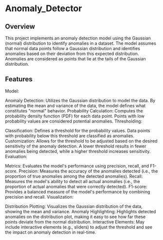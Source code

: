 # Anomaly_Detector

## Overview
This project implements an anomaly detection model using the Gaussian (normal) distribution to identify anomalies in a dataset. The model assumes that normal data points follow a Gaussian distribution and identifies anomalies based on their deviation from this expected distribution. Anomalies are considered as points that lie at the tails of the Gaussian distribution.

## Features
Model:

Anomaly Detection: Utilizes the Gaussian distribution to model the data. By estimating the mean and variance of the data, the model defines what constitutes "normal" behavior.
Probability Calculation: Computes the probability density function (PDF) for each data point. Points with low probability values are considered potential anomalies.
Thresholding:

Classification: Defines a threshold for the probability values. Data points with probability below this threshold are classified as anomalies.
Customization: Allows for the threshold to be adjusted based on the desired sensitivity of the anomaly detection. A lower threshold results in fewer anomalies being detected, while a higher threshold increases sensitivity.
Evaluation:

Metrics: Evaluates the model's performance using precision, recall, and F1-score.
Precision: Measures the accuracy of the anomalies detected (i.e., the proportion of true anomalies among the detected anomalies).
Recall: Measures the model's ability to detect all actual anomalies (i.e., the proportion of actual anomalies that were correctly detected).
F1-score: Provides a balanced measure of the model's performance by combining precision and recall.
Visualization:

Distribution Plotting: Visualizes the Gaussian distribution of the data, showing the mean and variance.
Anomaly Highlighting: Highlights detected anomalies on the distribution plot, making it easy to see how far these points deviate from the normal distribution.
Interactive Elements: May include interactive elements (e.g., sliders) to adjust the threshold and see the impact on anomaly detection in real-time.
